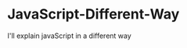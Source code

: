                                                                                                                                                                                                                                     
# JavaScript-Different-Way
I'll explain javaScript in a different way       
  









